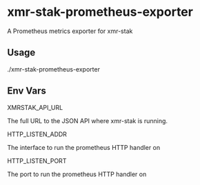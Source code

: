 # xmr-stak-prometheus-exporter
A Prometheus metrics exporter for xmr-stak

## Usage

./xmr-stak-prometheus-exporter

## Env Vars

XMRSTAK_API_URL

The full URL to the JSON API where xmr-stak is running.

HTTP_LISTEN_ADDR

The interface to run the prometheus HTTP handler on

HTTP_LISTEN_PORT

The port to run the prometheus HTTP handler on
